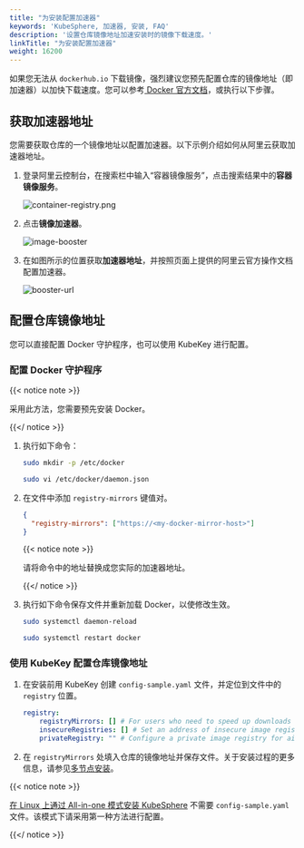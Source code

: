```yaml
---
title: "为安装配置加速器"
keywords: 'KubeSphere, 加速器, 安装, FAQ'
description: '设置仓库镜像地址加速安装时的镜像下载速度。'
linkTitle: "为安装配置加速器"
weight: 16200
---
```


如果您无法从 `dockerhub.io` 下载镜像，强烈建议您预先配置仓库的镜像地址（即加速器）以加快下载速度。您可以参考[ Docker 官方文档](https://docs.docker.com/registry/recipes/mirror/#configure-the-docker-daemon)，或执行以下步骤。

## 获取加速器地址

您需要获取仓库的一个镜像地址以配置加速器。以下示例介绍如何从阿里云获取加速器地址。

1. 登录阿里云控制台，在搜索栏中输入“容器镜像服务”，点击搜索结果中的**容器镜像服务**。

   ![container-registry.png](/images/docs/zh-cn/installing-on-linux/faq/configure-booster/container-registry.PNG)

2. 点击**镜像加速器**。

   ![image-booster](/images/docs/zh-cn/installing-on-linux/faq/configure-booster/image-booster.PNG)

3. 在如图所示的位置获取**加速器地址**，并按照页面上提供的阿里云官方操作文档配置加速器。

   ![booster-url](/images/docs/zh-cn/installing-on-linux/faq/configure-booster/booster-url.PNG)

## 配置仓库镜像地址

您可以直接配置 Docker 守护程序，也可以使用 KubeKey 进行配置。

### 配置 Docker 守护程序

{{< notice note >}}

采用此方法，您需要预先安装 Docker。

{{</ notice >}} 

1. 执行如下命令：

   ```bash
   sudo mkdir -p /etc/docker
   ```

   ```bash
   sudo vi /etc/docker/daemon.json
   ```

2. 在文件中添加 `registry-mirrors` 键值对。

   ```json
   {
     "registry-mirrors": ["https://<my-docker-mirror-host>"]
   }
   ```

   {{< notice note >}}

   请将命令中的地址替换成您实际的加速器地址。

   {{</ notice >}} 

3. 执行如下命令保存文件并重新加载 Docker，以使修改生效。

   ```bash
   sudo systemctl daemon-reload
   ```

   ```bash
   sudo systemctl restart docker
   ```

### 使用 KubeKey 配置仓库镜像地址

1. 在安装前用 KubeKey 创建 `config-sample.yaml` 文件，并定位到文件中的 `registry` 位置。

   ```yaml
   registry:
       registryMirrors: [] # For users who need to speed up downloads
       insecureRegistries: [] # Set an address of insecure image registry. See https://docs.docker.com/registry/insecure/
       privateRegistry: "" # Configure a private image registry for air-gapped installation (e.g. docker local registry or Harbor)
   ```

2. 在 `registryMirrors` 处填入仓库的镜像地址并保存文件。关于安装过程的更多信息，请参见[多节点安装](../../../installing-on-linux/introduction/multioverview/)。

{{< notice note >}}

[在 Linux 上通过 All-in-one 模式安装 KubeSphere](../../../quick-start/all-in-one-on-linux/) 不需要 `config-sample.yaml` 文件。该模式下请采用第一种方法进行配置。

{{</ notice >}}